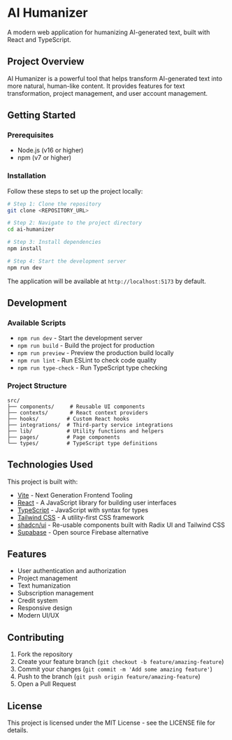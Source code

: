 # AI Humanizer

A modern web application for humanizing AI-generated text, built with React and TypeScript.

## Project Overview

AI Humanizer is a powerful tool that helps transform AI-generated text into more natural, human-like content. It provides features for text transformation, project management, and user account management.

## Getting Started

### Prerequisites

- Node.js (v16 or higher)
- npm (v7 or higher)

### Installation

Follow these steps to set up the project locally:

```sh
# Step 1: Clone the repository
git clone <REPOSITORY_URL>

# Step 2: Navigate to the project directory
cd ai-humanizer

# Step 3: Install dependencies
npm install

# Step 4: Start the development server
npm run dev
```

The application will be available at `http://localhost:5173` by default.

## Development

### Available Scripts

- `npm run dev` - Start the development server
- `npm run build` - Build the project for production
- `npm run preview` - Preview the production build locally
- `npm run lint` - Run ESLint to check code quality
- `npm run type-check` - Run TypeScript type checking

### Project Structure

```
src/
├── components/     # Reusable UI components
├── contexts/       # React context providers
├── hooks/         # Custom React hooks
├── integrations/  # Third-party service integrations
├── lib/           # Utility functions and helpers
├── pages/         # Page components
└── types/         # TypeScript type definitions
```

## Technologies Used

This project is built with:

- [Vite](https://vitejs.dev/) - Next Generation Frontend Tooling
- [React](https://reactjs.org/) - A JavaScript library for building user interfaces
- [TypeScript](https://www.typescriptlang.org/) - JavaScript with syntax for types
- [Tailwind CSS](https://tailwindcss.com/) - A utility-first CSS framework
- [shadcn/ui](https://ui.shadcn.com/) - Re-usable components built with Radix UI and Tailwind CSS
- [Supabase](https://supabase.com/) - Open source Firebase alternative

## Features

- User authentication and authorization
- Project management
- Text humanization
- Subscription management
- Credit system
- Responsive design
- Modern UI/UX

## Contributing

1. Fork the repository
2. Create your feature branch (`git checkout -b feature/amazing-feature`)
3. Commit your changes (`git commit -m 'Add some amazing feature'`)
4. Push to the branch (`git push origin feature/amazing-feature`)
5. Open a Pull Request

## License

This project is licensed under the MIT License - see the LICENSE file for details.
